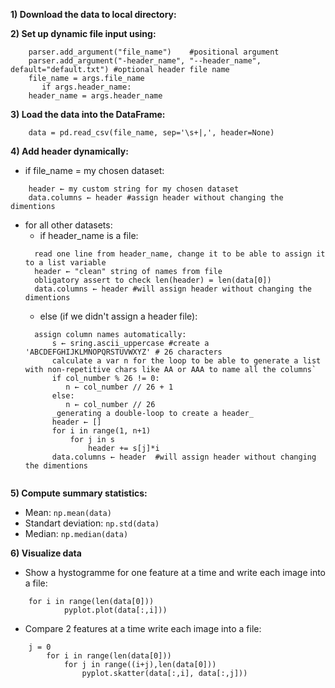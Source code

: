 **1) Download the data to local directory:**

**2) Set up dynamic file input using:**
```
	parser.add_argument("file_name")    #positional argument
	parser.add_argument("-header_name", "--header_name", default="default.txt") #optional header file name
	file_name = args.file_name
	   if args.header_name:
	header_name = args.header_name
```
**3) Load the data into the DataFrame:**
```
	data = pd.read_csv(file_name, sep='\s+|,', header=None)
```
**4) Add header dynamically:**
* if file_name = my chosen dataset:
```
	header ← my custom string for my chosen dataset
	data.columns ← header #assign header without changing the dimentions
```
* for all other datasets:
  - if header_name is a file:
  ```
  	read one line from header_name, change it to be able to assign it to a list variable
  	header ← "clean" string of names from file
  	obligatory assert to check len(header) = len(data[0])
  	data.columns ← header #will assign header without changing the dimentions
  ```
  - else (if we didn't assign a header file):
  ```
	assign column names automatically:
        s ← sring.ascii_uppercase #create a 'ABCDEFGHIJKLMNOPQRSTUVWXYZ' # 26 characters
        calculate a var n for the loop to be able to generate a list with non-repetitive chars like AA or AAA to name all the columns`
        if col_number % 26 != 0:
           n ← col_number // 26 + 1
        else:
           n ← col_number // 26
        _generating a double-loop to create a header_
        header ← []
        for i in range(1, n+1)
            for j in s
                header += s[j]*i
        data.columns ← header  #will assign header without changing the dimentions
 
**5) Compute summary statistics:**
* Mean: `np.mean(data)`
* Standart deviation: `np.std(data)`
* Median: `np.median(data)`
	
**6) Visualize data**
* Show a hystogramme for one feature at a time and write each image into a file:
```
	for i in range(len(data[0]))
            pyplot.plot(data[:,i]))
```
* Compare 2 features at a time write each image into a file:
```
	j = 0
        for i in range(len(data[0])) 
            for j in range((i+j),len(data[0])) 
                pyplot.skatter(data[:,i], data[:,j]))
				
